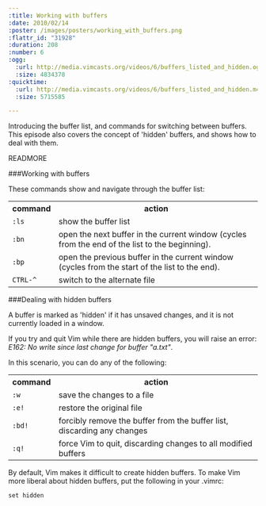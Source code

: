 ```yaml
--- 
:title: Working with buffers
:date: 2010/02/14
:poster: /images/posters/working_with_buffers.png
:flattr_id: "31928"
:duration: 208
:number: 6
:ogg: 
  :url: http://media.vimcasts.org/videos/6/buffers_listed_and_hidden.ogv
  :size: 4834378
:quicktime: 
  :url: http://media.vimcasts.org/videos/6/buffers_listed_and_hidden.m4v
  :size: 5715585

---
```


Introducing the buffer list, and commands for switching between buffers. This episode also covers the concept of 'hidden' buffers, and shows how to deal with them.


READMORE


###Working with buffers

These commands show and navigate through the buffer list:

<table>
   <tr>
       <th>command</th>
       <th>action</th>
   <tr>
   <tr>
       <td><code>:ls</code></td>
       <td>show the buffer list</td>
   <tr>
   <tr>
       <td><code>:bn</code></td>
       <td>open the next buffer in the current window (cycles from the end of
       the list to the beginning).</td>
   <tr>
   <tr>
       <td><code>:bp</code></td>
       <td>open the previous buffer in the current window (cycles from the start of
       the list to the end).</td>
   <tr>
   <tr>
       <td><code>CTRL-^</code></td>
       <td>switch to the alternate file</td>
   <tr>
</table>

###Dealing with hidden buffers

A buffer is marked as 'hidden' if it has unsaved changes, and it is not
currently loaded in a window. 

If you try and quit Vim while there are hidden buffers, you will raise an
error: *E162: No write since last change for buffer "a.txt"*.

In this scenario, you can do any of the following:


<table>
   <tr>
       <th>command</th>
       <th>action</th>
   <tr>
   <tr>
       <td><code>:w</code></td>
       <td>save the changes to a file</td>
   <tr>

   <tr>
       <td><code>:e!</code></td>
       <td>restore the original file</td>
   <tr>
   <tr>
       <td><code>:bd!</code></td>
       <td>forcibly remove the buffer from the buffer list, discarding any changes</td>
   <tr>
   <tr>
       <td><code>:q!</code></td>
       <td>force Vim to quit, discarding changes to all modified buffers</td>
   <tr>
</table>

By default, Vim makes it difficult to create hidden buffers. To make Vim more liberal about hidden buffers, put the following in your .vimrc:

    set hidden

